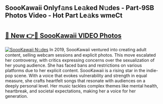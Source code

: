 ## SoooKawaii Onlyf𝚊ns Le𝚊ked N𝚞des - Part-9SB Photos Video - Hot Part Le𝚊ks wmeCt

# <h2><a href="http://ab87203.deff.icu/?id=SoooKawaii">🔗 New 👉🔴 SoooKawaii VIDEO Photos</a></h2>

[![SoooKawaii N𝚞des](https://i.imgur.com/rIISA9y.gif)](http://ab87203.deff.icu/?id=SoooKawaii)
In 2019, SoooKawaii ventured into creating adult content, selling webcam sessions and explicit photos. This move escalated her controversy, with critics expressing concerns over the sexualization of her young audience. She has faced bans and restrictions on various platforms due to her explicit content. SoooKawaii is a rising star in the indie-pop scene. With a voice that evokes vulnerability and strength in equal measure, she crafts heartfelt songs that resonate with audiences on a deeply personal level. Her music tackles complex themes like mental health, heartbreak, and societal expectations, making her a voice for her generation.
